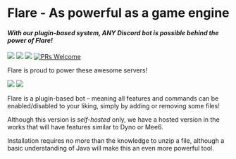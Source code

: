 # Flare - As powerful as a game engine
#### *With our plugin-based system, ANY Discord bot is possible behind the power of Flare!*

[<img src="https://img.shields.io/badge/Support-Flare!-orange.svg">](https://www.patreon.com/killeymic)
[<img src="https://img.shields.io/badge/jda-api-blue.svg">](https://github.com/DV8FromTheWorld/JDA)
[<img src="https://discordapp.com/api/guilds/518703695920103424/widget.png?style=shield">](https://discord.gg/kTh9QMf)
[![PRs Welcome](https://img.shields.io/badge/PRs-welcome-brightgreen.svg?style=flat-square)](http://makeapullrequest.com)

Flare is proud to power these awesome servers!

[<img src="https://img.shields.io/badge/-NFL%20Discord-red.svg">](https://discord.gg/sBhF8uu)
[<img src="https://img.shields.io/badge/-Game%20of%20Bots-red.svg">](https://discord.gg/776brEe)


Flare is a plugin-based bot – meaning all features and commands can be enabled/disabled to your liking, simply by adding or removing some files!

Although this version is *self-hosted* only, we have a hosted version in the works that will have features similar to Dyno or Mee6.

Installation requires no more than the knowledge to unzip a file, although a basic understanding of Java will make this an even more powerful tool.
